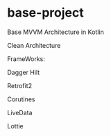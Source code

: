 # base-project

Base MVVM Architecture in Kotlin

Clean Architecture

FrameWorks:

Dagger Hilt

Retrofit2

Corutines

LiveData

Lottie
